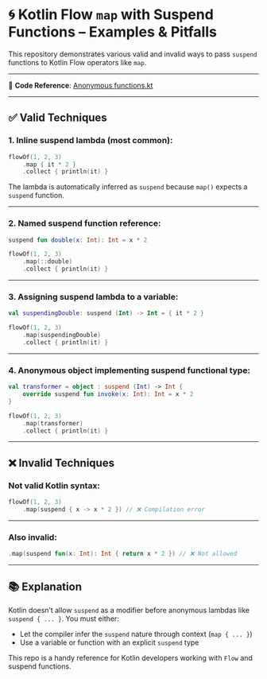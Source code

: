 
# 🌀 Kotlin Flow `map` with Suspend Functions – Examples & Pitfalls

This repository demonstrates various valid and invalid ways to pass `suspend` functions to Kotlin Flow operators like `map`.

---

📂 **Code Reference**: [Anonymous functions.kt](https://github.com/hasib824/Android-Development/blob/main/Anonymous%20functions.kt)

---

## ✅ Valid Techniques

### 1. Inline suspend lambda (most common):
```kotlin
flowOf(1, 2, 3)
    .map { it * 2 }
    .collect { println(it) }
```
The lambda is automatically inferred as `suspend` because `map()` expects a `suspend` function.

---

### 2. Named suspend function reference:
```kotlin
suspend fun double(x: Int): Int = x * 2

flowOf(1, 2, 3)
    .map(::double)
    .collect { println(it) }
```

---

### 3. Assigning suspend lambda to a variable:
```kotlin
val suspendingDouble: suspend (Int) -> Int = { it * 2 }

flowOf(1, 2, 3)
    .map(suspendingDouble)
    .collect { println(it) }
```

---

### 4. Anonymous object implementing suspend functional type:
```kotlin
val transformer = object : suspend (Int) -> Int {
    override suspend fun invoke(x: Int): Int = x * 2
}

flowOf(1, 2, 3)
    .map(transformer)
    .collect { println(it) }
```

---

## ❌ Invalid Techniques

### Not valid Kotlin syntax:
```kotlin
flowOf(1, 2, 3)
    .map(suspend { x -> x * 2 }) // ❌ Compilation error
```

---

### Also invalid:
```kotlin
.map(suspend fun(x: Int): Int { return x * 2 }) // ❌ Not allowed
```

---

## 📚 Explanation

Kotlin doesn’t allow `suspend` as a modifier before anonymous lambdas like `suspend { ... }`. You must either:

- Let the compiler infer the `suspend` nature through context (`map { ... }`)
- Use a variable or function with an explicit `suspend` type

This repo is a handy reference for Kotlin developers working with `Flow` and suspend functions.
